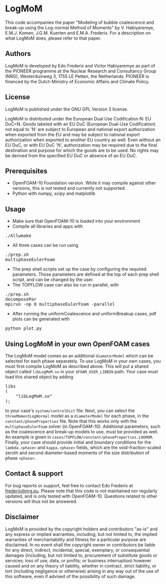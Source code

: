 # LogMoM

This code accompanies the paper "Modeling of bubble coalescence and
break-up using the Log-normal Method of Moments" by V. Habiyaremye,
E.M.J. Komen, J.G.M. Kuerten and E.M.A. Frederix. For a description on
what LogMoM does, please refer to that paper.

## Authors

LogMoM is developed by Edo Frederix and Victor Habiyaremye as part of
the PIONEER programme at the Nuclear Research and Consultancy Group
(NRG), Westerduinweg 3, 1755 LE Petten, the Netherlands. PIONEER is
financed by the Dutch Ministry of Economic Affairs and Climate Policy.

## License

LogMoM is published under the GNU GPL Version 3 license.

LogMoM is distributed under the European Dual Use Codification N: EU
DuC=N. Goods labeled with an EU DuC (European Dual-Use Codification) not
equal to 'N' are subject to European and national export authorization
when exported from the EU and may be subject to national export
authorization when exported to another EU country as well. Even without
an EU DuC, or with EU DuC 'N', authorization may be required due to the
final destination and purpose for which the goods are to be used. No
rights may be derived from the specified EU DuC or absence of an EU DuC.

## Prerequisites

* OpenFOAM-10 Foundation version. While it may compile against other
  versions, this is not tested and currently not supported.
* Python with numpy, scipy and matplotlib

## Usage

* Make sure that OpenFOAM-10 is loaded into your environment
* Compile all libraries and apps with

<pre>
./Allwmake
</pre>

* All three cases can be run using

<pre>
./prep.sh
multiphaseEulerFoam
</pre>

* The prep shell scripts set up the case by configuring the required
  parameters. Those parameters are defined at the top of each prep shell
  script, and can be changed by the user.
* The TOPFLOW case can also be run in parallel, with

<pre>
./prep.sh
decomposePar
mpirun -np 8 multiphaseEulerFoam -parallel
</pre>

* After running the uniformCoalescence and uniformBreakup cases, pdf
  plots can be generated with

<pre>
python plot.py
</pre>

## Using LogMoM in your own OpenFOAM cases

The LogMoM model comes as an additional `diameterModel` which can be
selected for each phase separately. To use LogMoM in your own cases, you
must first compile LogMoM as described above. This will put a shared
object called `libLogMoM.so` in your `$FOAM_USER_LIBBIN` path. Your case
must load this shared object by adding

<pre>
libs
(
    "libLogMoM.so"
);
</pre>

to your case's `system/controlDict` file. Next, you can select the
`threeMomentLogNormal` model as a `diameterModel` for each phase, in the
`constant/phaseProperties` file. Note that this works only with the
`multiphaseEulerFoam` solver (in OpenFOAM-10). Additional parameters,
such as the coalescence and break-up models to use, must be provided as
well. An example is given in
`cases/TOPFLOW/constant/phaseProperties.LOGMOM`. Finally, your case
should provide initial and boundary conditions for the `lambda.<phase>`
and `kappa.<phase>` fields, which are the void-fraction-scaled zeroth and
second diameter-based moments of the size distribution of phase `<phase>`.

## Contact & support

For bug reports or support, feel free to contact Edo Frederix at
frederix@nrg.eu. Please note that this code is not maintained nor
regularly updated, and is only tested with OpenFOAM-10. Questions related
to other versions will thus not be answered.

## Disclaimer

LogMoM is provided by the copyright holders and contributors "as-is" and
any express or implied warranties, including, but not limited to, the
implied warranties of merchantability and fitness for a particular
purpose are disclaimed. In no event shall the copyright owner or
contributors be liable for any direct, indirect, incidental, special,
exemplary, or consequential damages (including, but not limited to,
procurement of substitute goods or services; loss of use, data, or
profits; or business interruption) however caused and on any theory of
liability, whether in contract, strict liability, or tort (including
negligence or otherwise) arising in any way out of the use of this
software, even if advised of the possibility of such damage.
